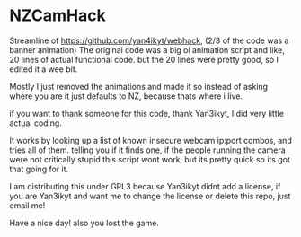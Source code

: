 # NZCamHack
Streamline of https://github.com/yan4ikyt/webhack, (2/3 of the code was a banner animation)
The original code was a big ol animation script and like, 20 lines of actual functional code. but the 20 lines were pretty good, so I edited it a wee bit. 

Mostly I just removed the animations and made it so instead of asking where you are it just defaults to NZ, because thats where i live.

if you want to thank someone for this code, thank Yan3ikyt, I did very little actual coding.

It works by looking up a list of known insecure webcam ip:port combos, and tries all of them. telling you if it finds one, if the people running the camera were not 
critically stupid this script wont work, but its pretty quick so its got that going for it.

I am distributing this under GPL3 because Yan3ikyt didnt add a license, if you are Yan3ikyt and want me to change the license or delete this repo, just email me!

Have a nice day! also you lost the game.

